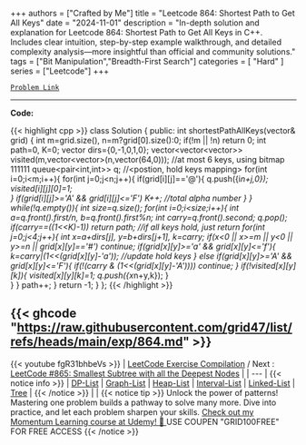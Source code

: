 
+++
authors = ["Crafted by Me"]
title = "Leetcode 864: Shortest Path to Get All Keys"
date = "2024-11-01"
description = "In-depth solution and explanation for Leetcode 864: Shortest Path to Get All Keys in C++. Includes clear intuition, step-by-step example walkthrough, and detailed complexity analysis—more insightful than official and community solutions."
tags = ["Bit Manipulation","Breadth-First Search"]
categories = [
    "Hard"
]
series = ["Leetcode"]
+++



[`Problem Link`](https://leetcode.com/problems/shortest-path-to-get-all-keys/description/)

---

**Code:**

{{< highlight cpp >}}
class Solution {
public:
    int shortestPathAllKeys(vector<string>& grid) {
    int m=grid.size(), n=m?grid[0].size():0;
    if(!m || !n) return 0;
    int path=0, K=0;
    vector<int> dirs={0,-1,0,1,0};
    vector<vector<vector<bool>>> visited(m,vector<vector<bool>>(n,vector<bool>(64,0))); //at most 6 keys, using bitmap 111111
    queue<pair<int,int>> q; //<postion, hold keys mapping>
    for(int i=0;i<m;i++){
        for(int j=0;j<n;j++){
            if(grid[i][j]=='@'){
                q.push({i*n+j,0});
                visited[i][j][0]=1;                    
            }
            if(grid[i][j]>='A' && grid[i][j]<='F') K++; //total alpha number
        }
    }
    while(!q.empty()){
        int size=q.size();
        for(int i=0;i<size;i++){
            int a=q.front().first/n, b=q.front().first%n;
            int carry=q.front().second;
            q.pop();        
            if(carry==((1<<K)-1)) return path; //if all keys hold, just return 
            for(int j=0;j<4;j++){
                int x=a+dirs[j], y=b+dirs[j+1], k=carry;
                if(x<0 || x>=m || y<0 || y>=n || grid[x][y]=='#') continue;
                if(grid[x][y]>='a' && grid[x][y]<='f'){
                    k=carry|(1<<(grid[x][y]-'a')); //update hold keys
                }
                else if(grid[x][y]>='A' && grid[x][y]<='F'){
                    if(!(carry & (1<<(grid[x][y]-'A')))) continue;
                }
                if(!visited[x][y][k]){
                    visited[x][y][k]=1;
                    q.push({x*n+y,k});
               }                
            }
        }
        path++;
    }
    return -1;
}
};
{{< /highlight >}}

{{< ghcode "https://raw.githubusercontent.com/grid47/list/refs/heads/main/exp/864.md" >}}
---
{{< youtube fgR31bhbeVs >}}
| [LeetCode Exercise Compilation](https://grid47.xyz/leetcode/) / Next : [LeetCode #865: Smallest Subtree with all the Deepest Nodes](https://grid47.xyz/posts/leetcode_865) |
| --- |
{{< notice info >}}
| [DP-List](https://grid47.xyz/lists/dp/) | [Graph-List](https://grid47.xyz/lists/graph/) | [Heap-List](https://grid47.xyz/lists/heap/) | [Interval-List](https://grid47.xyz/lists/interval/) | [Linked-List](https://grid47.xyz/lists/ll/) | [Tree](https://grid47.xyz/lists/tree/) |
{{< /notice >}}
| |
{{< notice tip >}}
Unlock the power of patterns! Mastering one problem builds a pathway to solve many more. Dive into practice, and let each problem sharpen your skills. [Check out my Momentum Learning course at Udemy! 🚀 ](https://www.udemy.com/course/algorithms-and-data-structures-in-cpp/)
USE COUPEN "GRID100FREE" FOR FREE ACCESS
{{< /notice >}}

